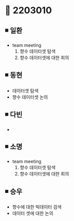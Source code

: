 # 📌 2203010

## ◾ 일환

- team meeting
  1. 향수 데이터셋 탐색
  2. 향수 데이터셋에 대한 회의

## ◾ 동현

- 데이터셋 탐색
- 향수 데이터셋 논의

## ◾ 다빈

-

## ◾ 소명

- team meeting
  1. 향수 데이터셋 탐색
  2. 향수 데이터셋에 대한 회의

## ◾ 승우

- 향수에 대한 빅데이터 검색
- 데이터 셋에 대한 논의
